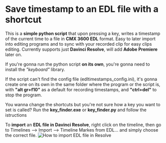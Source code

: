 # Save timestamp to an EDL file with a shortcut

This is a **simple python script** that upon pressing a key, writes a timestamp of the current time to a file in **CMX 3600 EDL** format. Easy to later import into editing programs and to sync with your recorded clip for easy clips editing.
Currently supports just **Davinci Resolve**, will add **Adobe Premiere** later on.

If you're gonna run the python script **on its own**, you're gonna need to install the *"keyboard"* library.

If the script can't find the config file (edltimestamps_config.ini), it's gonna create one on its own in the same folder where the program or the script is, with **"alt gr+f10"** as a default for recording timestamps, and **"ctrl+del"** to stop the program.

You wanna change the shortcuts but you're not sure how a key you want to set is called? Run the **key_finder.exe** or **key_finder.py** and follow the istructions

To **import** an **EDL file in Davinci Resolve**, right click on the timeline, then go to Timelines --> Import --> Timeline Markes from EDL... and simply choose the correct file.
![How to import EDL file in Resolve](https://i.imgur.com/Dkj8paw.png)
